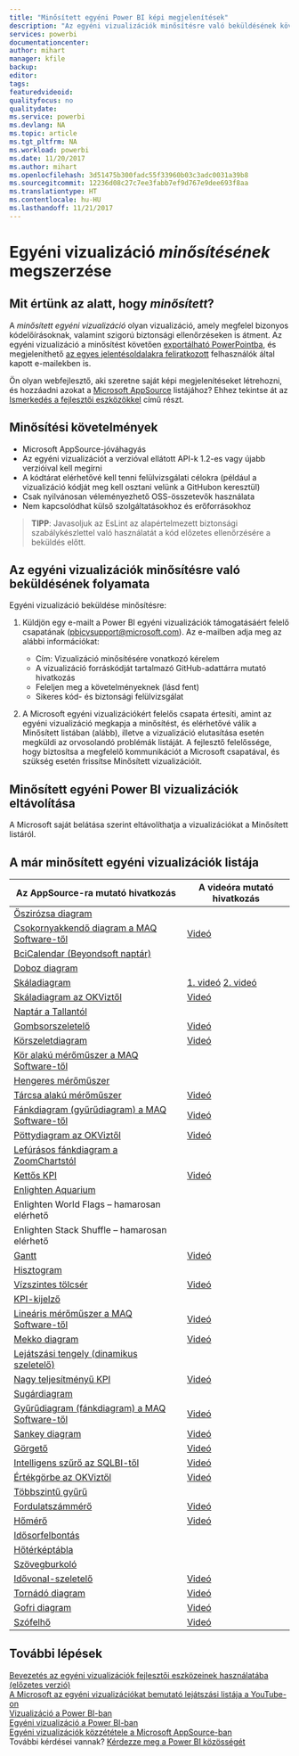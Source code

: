 ```yaml
---
title: "Minősített egyéni Power BI képi megjelenítések"
description: "Az egyéni vizualizációk minősítésre való beküldésének követelményei és folyamata. Továbbá a már minősített egyéni vizualizációk listája."
services: powerbi
documentationcenter: 
author: mihart
manager: kfile
backup: 
editor: 
tags: 
featuredvideoid: 
qualityfocus: no
qualitydate: 
ms.service: powerbi
ms.devlang: NA
ms.topic: article
ms.tgt_pltfrm: NA
ms.workload: powerbi
ms.date: 11/20/2017
ms.author: mihart
ms.openlocfilehash: 3d51475b300fadc55f33960b03c3adc0031a39b8
ms.sourcegitcommit: 12236d08c27c7ee3fabb7ef9d767e9dee693f8aa
ms.translationtype: HT
ms.contentlocale: hu-HU
ms.lasthandoff: 11/21/2017
---
```

# <a name="getting-a-custom-visual-certified"></a>Egyéni vizualizáció *minősítésének* megszerzése
## <a name="what-is-meant-by-certified"></a>Mit értünk az alatt, hogy *minősített*?
A *minősített egyéni vizualizáció* olyan vizualizáció, amely megfelel bizonyos kódelőírásoknak, valamint szigorú biztonsági ellenőrzéseken is átment.  Az egyéni vizualizáció a minősítést követően [exportálható PowerPointba](service-publish-to-powerpoint.md), és megjeleníthető [az egyes jelentésoldalakra feliratkozott](service-report-subscribe.md) felhasználók által kapott e-mailekben is.

Ön olyan webfejlesztő, aki szeretne saját képi megjelenítéseket létrehozni, és hozzáadni azokat a [Microsoft AppSource](https://appsource.microsoft.com) listájához? Ehhez tekintse át az [Ismerkedés a fejlesztői eszközökkel](service-custom-visuals-getting-started-with-developer-tools.md) című részt.


## <a name="certification-requirements"></a>Minősítési követelmények
* Microsoft AppSource-jóváhagyás    
* Az egyéni vizualizációt a verzióval ellátott API-k 1.2-es vagy újabb verzióival kell megírni    
* A kódtárat elérhetővé kell tenni felülvizsgálati célokra (például a vizualizáció kódját meg kell osztani velünk a GitHubon keresztül)    
* Csak nyilvánosan véleményezhető OSS-összetevők használata    
* Nem kapcsolódhat külső szolgáltatásokhoz és erőforrásokhoz    

> **TIPP**: Javasoljuk az EsLint az alapértelmezett biztonsági szabálykészlettel való használatát a kód előzetes ellenőrzésére a beküldés előtt.
> 
> 

## <a name="process-for-submitting-a-custom-visual-for-certification"></a>Az egyéni vizualizációk minősítésre való beküldésének folyamata
Egyéni vizualizáció beküldése minősítésre:

1. Küldjön egy e-mailt a Power BI egyéni vizualizációk támogatásáért felelő csapatának (pbicvsupport@microsoft.com). Az e-mailben adja meg az alábbi információkat:    
   
   * Cím: Vizualizáció minősítésére vonatkozó kérelem    
   * A vizualizáció forráskódját tartalmazó GitHub-adattárra mutató hivatkozás    
   * Feleljen meg a követelményeknek (lásd fent)    
   * Sikeres kód- és biztonsági felülvizsgálat    
2. A Microsoft egyéni vizualizációkért felelős csapata értesíti, amint az egyéni vizualizáció megkapja a minősítést, és elérhetővé válik a Minősített listában (alább), illetve a vizualizáció elutasítása esetén megküldi az orvosolandó problémák listáját. A fejlesztő felelőssége, hogy biztosítsa a megfelelő kommunikációt a Microsoft csapatával, és szükség esetén frissítse Minősített vizualizációit.

## <a name="removal-of-power-bi-certified-custom-visuals"></a>Minősített egyéni Power BI vizualizációk eltávolítása
A Microsoft saját belátása szerint eltávolíthatja a vizualizációkat a Minősített listáról.  

## <a name="list-of-custom-visuals-that-have-been-certified"></a>A már minősített egyéni vizualizációk listája
| Az AppSource-ra mutató hivatkozás | A videóra mutató hivatkozás |
| --- | --- |
| [Őszirózsa diagram](https://appsource.microsoft.com/product/power-bi-visuals/WA104380759?src=office&tab=Overview) | |
| [Csokornyakkendő diagram a MAQ Software-től](https://appsource.microsoft.com/product/power-bi-visuals/WA104380838?src=office&tab=Overview) |[Videó](https://youtu.be/So5xKMSpVJI) |
| [BciCalendar (Beyondsoft naptár)](https://appsource.microsoft.com/en-us/product/power-bi-visuals/WA104381096?src=office&tab=Overview)  | |
| [Doboz diagram](https://appsource.microsoft.com/product/power-bi-visuals/WA104380831?src=office&tab=Overview) | |
| [Skáladiagram](https://store.office.com/app.aspx?assetid=WA104380755) |[1. videó](https://youtu.be/AOlsFYkfkcw)   [2. videó](https://youtu.be/AQvd2FhRyCI) |
| [Skáladiagram az OKViztől](https://store.office.com/bullet-chart-by-okviz-WA104380953.aspx) |[Videó](https://youtu.be/mtvUNl9bMjA) |
| [Naptár a Tallantól](https://appsource.microsoft.com/product/power-bi-visuals/WA104381146?src=office&tab=Overview) | |
| [Gombsorszeletelő](https://store.office.com/chiclet-slicer-WA104380756.aspx) |[Videó](https://youtu.be/iYOkJ1APueY) |
| [Körszeletdiagram](https://appsource.microsoft.com/product/power-bi-visuals/WA104380761?src=office&tab=Overview) |[Videó](https://youtu.be/AQvd2FhRyCI) |
| [Kör alakú mérőműszer a MAQ Software-től](https://appsource.microsoft.com/product/power-bi-visuals/WA104380837?tab=Overview) | |
| [Hengeres mérőműszer](https://appsource.microsoft.com/product/power-bi-visuals/WA104380874) | |
| [Tárcsa alakú mérőműszer](https://appsource.microsoft.com/product/power-bi-visuals/WA104381184) |[Videó](https://youtu.be/AOlsFYkfkcw) |
| [Fánkdiagram (gyűrűdiagram) a MAQ Software-től](https://appsource.microsoft.com/product/power-bi-visuals/WA104380824?tab=Overview) |[Videó](https://youtu.be/pDToHDFHnq8) |
| [Pöttydiagram az OKViztől](https://appsource.microsoft.com/product/power-bi-visuals/WA104381101?src=office&tab=Overview) |[Videó](https://youtu.be/4lskRgcpFJY) |
| [Lefúrásos fánkdiagram a ZoomChartstól](https://appsource.microsoft.com/product/power-bi-visuals/WA104380858) | |
| [Kettős KPI](https://store.office.com/dual-kpi-WA104380774.aspx) |[Videó](https://youtu.be/821o0-eVBXo?list=PL1N57mwBHtN1vIjfvuBIzZllrmKo-Vz6x) |
| [Enlighten Aquarium](https://appsource.microsoft.com/product/power-bi-visuals/WA104381112?src=office&tab=Overview) | |
| Enlighten World Flags – hamarosan elérhető | |
| Enlighten Stack Shuffle – hamarosan elérhető | |
| [Gantt](https://store.office.com/gantt-WA104380765.aspx) |[Videó](https://youtu.be/qJ7s_KrGiUU) |
| [Hisztogram](https://store.office.com/histogram-chart-WA104380776.aspx) | |
| [Vízszintes tölcsér](https://appsource.microsoft.com/product/power-bi-visuals/WA104380846) |[Videó](https://youtu.be/SudZei68PPo) |
| [KPI-kijelző](https://store.office.com/kpi-indicator-WA104380832.aspx) | |
| [Lineáris mérőműszer a MAQ Software-től](https://appsource.microsoft.com/product/power-bi-visuals/WA104380821?src=office&tab=Overview) |[Videó](https://youtu.be/AOlsFYkfkcw) |
| [Mekko diagram](https://appsource.microsoft.com/product/power-bi-visuals/WA104380785?src=office&tab=Overview)  | [Videó](https://youtu.be/90FLCKpgicA)|
| [Lejátszási tengely (dinamikus szeletelő)](https://store.office.com/play-axis-dynamic-slicer-WA104380981.aspx) | |
| [Nagy teljesítményű KPI](https://appsource.microsoft.com/product/power-bi-visuals/WA104381083) |[Videó](https://youtu.be/IvfIP3E6-1Q) |
| [Sugárdiagram](https://store.office.com/radar-chart-WA104380771.aspx) | |
| [Gyűrűdiagram (fánkdiagram) a MAQ Software-től](https://appsource.microsoft.com/en-us/product/power-bi-visuals/WA104380824?src=office&tab=Overview) | [Videó](https://youtu.be/pDToHDFHnq8)|
| [Sankey diagram](https://store.office.com/app.aspx?assetid=WA104380777.aspx) |[Videó](https://youtu.be/WWP9wVUHGaA) |
| [Görgető](https://store.office.com/scroller-WA104381018.aspx) |[Videó](https://youtu.be/uhRFQF2cGSY) |
| [Intelligens szűrő az SQLBI-től](https://store.office.com/smart-filter-by-okviz-WA104380859.aspx) |[Videó](https://youtu.be/gcJsDDRQq28) |
| [Értékgörbe az OKViztől](https://appsource.microsoft.com/product/power-bi-visuals/WA104380910?src=office&tab=Overview) |[Videó](https://youtu.be/0m3Vnvso9tY) |
| [Többszintű gyűrű](https://appsource.microsoft.com/product/power-bi-visuals/WA104380767?src=office&tab=Overview) | |
| [Fordulatszámmérő](https://store.office.com/tachometer-WA104380937.aspx?) |[Videó](https://www.youtube.com/watch?v=C3OXdETbS9o) |
| [Hőmérő](https://appsource.microsoft.com/product/power-bi-visuals/WA104380847?src=office&tab=Overview) | [Videó](https://youtu.be/SPX9mgrAdBc)|
| [Idősorfelbontás](https://appsource.microsoft.com/product/power-bi-visuals/WA104380897) | |
| [Hőtérképtábla](https://store.office.com/table-heatmap-WA104380818.aspx) | |
| [Szövegburkoló](https://appsource.microsoft.com/product/power-bi-visuals/WA104380826) | |
| [Idővonal-szeletelő](https://store.office.com/timeline-slicer-WA104380786.aspx) |[Videó](https://youtu.be/ozMtZ4_NZ10) |
| [Tornádó diagram](https://store.office.com/tornado-chart-WA104380768.aspx) |[Videó](https://youtu.be/AQvd2FhRyCI) |
| [Gofri diagram](https://appsource.microsoft.com/product/power-bi-visuals/WA104381049?src=office&tab=Overview) |[Videó](https://youtu.be/1vRqYUsm3Vk) |
| [Szófelhő](https://store.office.com/word-cloud-WA104380752.aspx?) |[Videó](https://www.youtube.com/watch?v=AblTenl9fqo) |

## <a name="next-steps"></a>További lépések
[Bevezetés az egyéni vizualizációk fejlesztői eszközeinek használatába (előzetes verzió)](service-custom-visuals-getting-started-with-developer-tools.md)      
[A Microsoft az egyéni vizualizációkat bemutató lejátszási listája a YouTube-on](https://www.youtube.com/playlist?list=PL1N57mwBHtN1vIjfvuBIzZllrmKo-Vz6x)  
[Vizualizáció a Power BI-ban](power-bi-report-visualizations.md)  
[Egyéni vizualizáció a Power BI-ban](power-bi-custom-visuals.md)  
[Egyéni vizualizációk közzététele a Microsoft AppSource-ban](developer/office-store.md)  
További kérdései vannak? [Kérdezze meg a Power BI közösségét](http://community.powerbi.com/)


